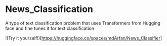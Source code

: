 # News_Classification
A type of text classification problem that uses Transformers from Hugging face and fine tunes it for text classification

!(Try it yourself!)[https://huggingface.co/spaces/mdArfan/News_Classifier]
